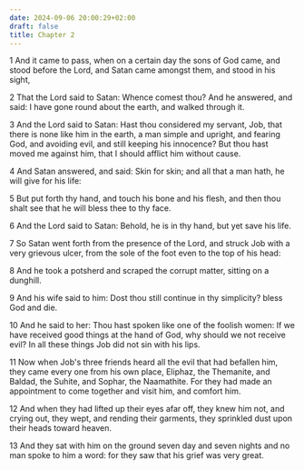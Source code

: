 ```yaml
---
date: 2024-09-06 20:00:29+02:00
draft: false
title: Chapter 2
---
```




1 And it came to pass, when on a certain day the sons of God came, and stood before the Lord, and Satan came amongst them, and stood in his sight,

2 That the Lord said to Satan: Whence comest thou? And he answered, and said: I have gone round about the earth, and walked through it.

3 And the Lord said to Satan: Hast thou considered my servant, Job, that there is none like him in the earth, a man simple and upright, and fearing God, and avoiding evil, and still keeping his innocence? But thou hast moved me against him, that I should afflict him without cause.

4 And Satan answered, and said: Skin for skin; and all that a man hath, he will give for his life:

5 But put forth thy hand, and touch his bone and his flesh, and then thou shalt see that he will bless thee to thy face.

6 And the Lord said to Satan: Behold, he is in thy hand, but yet save his life.

7 So Satan went forth from the presence of the Lord, and struck Job with a very grievous ulcer, from the sole of the foot even to the top of his head:

8 And he took a potsherd and scraped the corrupt matter, sitting on a dunghill.

9 And his wife said to him: Dost thou still continue in thy simplicity? bless God and die.

10 And he said to her: Thou hast spoken like one of the foolish women: If we have received good things at the hand of God, why should we not receive evil? In all these things Job did not sin with his lips.

11 Now when Job's three friends heard all the evil that had befallen him, they came every one from his own place, Eliphaz, the Themanite, and Baldad, the Suhite, and Sophar, the Naamathite. For they had made an appointment to come together and visit him, and comfort him.

12 And when they had lifted up their eyes afar off, they knew him not, and crying out, they wept, and rending their garments, they sprinkled dust upon their heads toward heaven.

13 And they sat with him on the ground seven day and seven nights and no man spoke to him a word: for they saw that his grief was very great.

